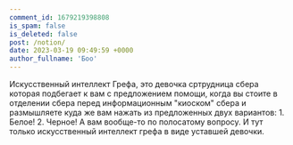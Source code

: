 ```yaml
---
comment_id: 1679219398808
is_spam: false
is_deleted: false
post: /notion/
date: 2023-03-19 09:49:59 +0000
author_fullname: 'Боо'
---
```


Искусственный интеллект Грефа, это девочка сртрудница сбера 
 которая подбегает к вам с предложением помощи, когда вы стоите в отделении сбера перед информационным "киоском" сбера и размышляете куда же вам нажать из предложенных двух вариантов:  1. Белое! 2. Черное!  А вам вообще-то по полосатому вопросу. 
И тут только искусственный интеллект грефа в виде уставшей девочки.
